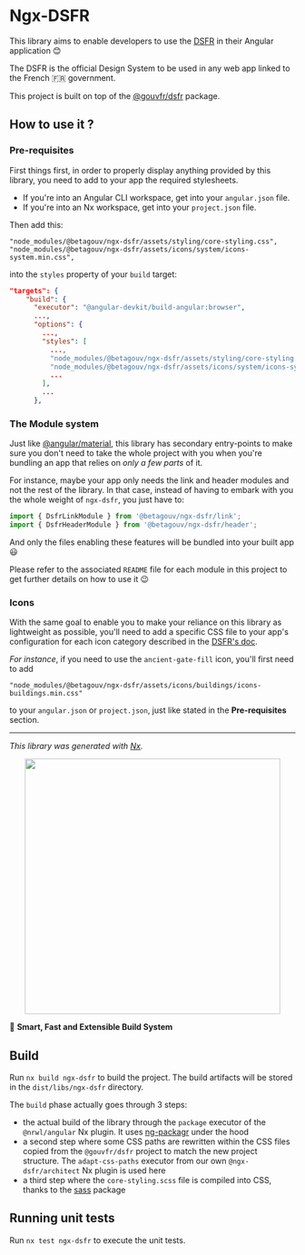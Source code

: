# Ngx-DSFR

This library aims to enable developers to use the [DSFR](https://gouvfr.atlassian.net/wiki/spaces/DB/overview?homepageId=145359476) in their Angular application 😊

The DSFR is the official Design System to be used in any web app linked to the French 🇫🇷 government.

This project is built on top of the [@gouvfr/dsfr](https://www.npmjs.com/package/@gouvfr/dsfr) package.

## How to use it ?

### Pre-requisites
First things first, in order to properly display anything provided by this library, you need to add to your app
the required stylesheets.

* If you're into an Angular CLI workspace, get into your `angular.json` file.
* If you're into an Nx workspace, get into your `project.json` file.

Then add this:
```
"node_modules/@betagouv/ngx-dsfr/assets/styling/core-styling.css",
"node_modules/@betagouv/ngx-dsfr/assets/icons/system/icons-system.min.css",
```
into the `styles` property of your `build` target:
```json
"targets": {
    "build": {
      "executor": "@angular-devkit/build-angular:browser",
      ...,
      "options": {
        ...,
        "styles": [
          ...,
          "node_modules/@betagouv/ngx-dsfr/assets/styling/core-styling.css",
          "node_modules/@betagouv/ngx-dsfr/assets/icons/system/icons-system.min.css",
          ...
        ],
        ...
      },
```

### The Module system
Just like [@angular/material](https://material.angular.io/), this library has secondary entry-points to make sure you don't need to take
the whole project with you when you're bundling an app that relies on _only a few parts_ of it.

For instance, maybe your app only needs the link and header modules and not the rest of the library. In that case,
instead of having to embark with you the whole weight of `ngx-dsfr`, you just have to:
```typescript
import { DsfrLinkModule } from '@betagouv/ngx-dsfr/link';
import { DsfrHeaderModule } from '@betagouv/ngx-dsfr/header';
```
And only the files enabling these features will be bundled into your built app 😃

Please refer to the associated `README` file for each module in this project to get further details on how to use it 😉

### Icons

With the same goal to enable you to make your reliance on this library as lightweight as possible, you'll need to add
a specific CSS file to your app's configuration for each icon category described in the [DSFR's doc](https://gouvfr.atlassian.net/wiki/spaces/DB/pages/222331396/Ic+nes+-+Icons#S%C3%A9lection-d%E2%80%99ic%C3%B4nes).

_For instance_, if you need to use the `ancient-gate-fill` icon, you'll first need to add
```
"node_modules/@betagouv/ngx-dsfr/assets/icons/buildings/icons-buildings.min.css"
```
to your `angular.json` or `project.json`, just like stated in the **Pre-requisites** section.

<hr>

_This library was generated with [Nx](https://nx.dev)._

<p style="text-align: center;"><img src="https://raw.githubusercontent.com/nrwl/nx/master/images/nx-logo.png" width="450"></p>

🔎 **Smart, Fast and Extensible Build System**

## Build

Run `nx build ngx-dsfr` to build the project. The build artifacts will be stored in the `dist/libs/ngx-dsfr` directory.

The `build` phase actually goes through 3 steps:
* the actual build of the library through the `package` executor
of the `@nrwl/angular` Nx plugin. It uses [ng-packagr](https://github.com/ng-packagr/ng-packagr)
under the hood
* a second step where some CSS paths are rewritten within the CSS files copied
from the `@gouvfr/dsfr` project to match the new project structure. The `adapt-css-paths` executor
from our own `@ngx-dsfr/architect` Nx plugin is used here
* a third step where the `core-styling.scss` file is compiled into CSS, thanks to the [sass](https://www.npmjs.com/package/sass) package

## Running unit tests

Run `nx test ngx-dsfr` to execute the unit tests.
